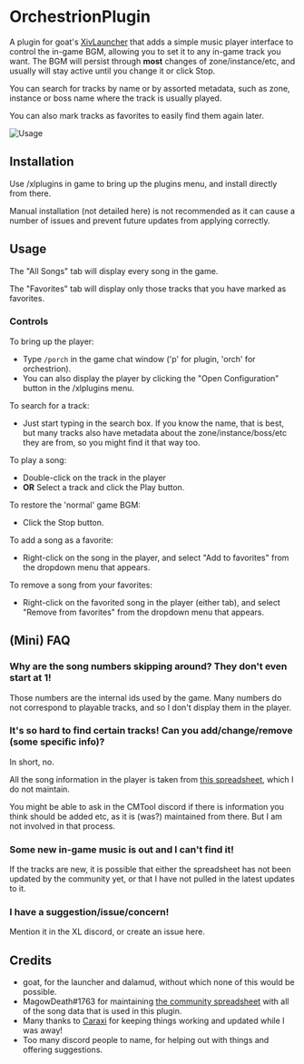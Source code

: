 # OrchestrionPlugin
A plugin for goat's [XivLauncher](https://github.com/goaaats/FFXIVQuickLauncher) that adds a simple music player interface to control the in-game BGM, allowing you to set it to any in-game track you want.  The BGM will persist through **most** changes of zone/instance/etc, and usually will stay active until you change it or click Stop.

You can search for tracks by name or by assorted metadata, such as zone, instance or boss name where the track is usually played.

You can also mark tracks as favorites to easily find them again later.

![Usage](https://github.com/ff-meli/OrchestrionPlugin/raw/master/gh/orch.gif)

## Installation
Use /xlplugins in game to bring up the plugins menu, and install directly from there.

Manual installation (not detailed here) is not recommended as it can cause a number of issues and prevent future updates from applying correctly.

## Usage
The "All Songs" tab will display every song in the game.

The "Favorites" tab will display only those tracks that you have marked as favorites.

### Controls
To bring up the player:
* Type `/porch` in the game chat window ('p' for plugin, 'orch' for orchestrion).
* You can also display the player by clicking the "Open Configuration" button in the /xlplugins menu.

To search for a track:
* Just start typing in the search box.  If you know the name, that is best, but many tracks also have metadata about the zone/instance/boss/etc they are from, so you might find it that way too.

To play a song:
* Double-click on the track in the player
* **OR** Select a track and click the Play button.

To restore the 'normal' game BGM:
* Click the Stop button.

To add a song as a favorite:
* Right-click on the song in the player, and select "Add to favorites" from the dropdown menu that appears.

To remove a song from your favorites:
* Right-click on the favorited song in the player (either tab), and select "Remove from favorites" from the dropdown menu that appears.

## (Mini) FAQ

### Why are the song numbers skipping around?  They don't even start at 1!
Those numbers are the internal ids used by the game.  Many numbers do not correspond to playable tracks, and so I don't display them in the player.

### It's so hard to find certain tracks!  Can you add/change/remove (some specific info)?
In short, no.

All the song information in the player is taken from [this spreadsheet](https://docs.google.com/spreadsheets/d/14yjTMHYmuB1m5-aJO8CkMferRT9sNzgasYq02oJENWs/edit#gid=0), which I do not maintain.

You might be able to ask in the CMTool discord if there is information you think should be added etc, as it is (was?) maintained from there.  But I am not involved in that process.

### Some new in-game music is out and I can't find it!
If the tracks are new, it is possible that either the spreadsheet has not been updated by the community yet, or that I have not pulled in the latest updates to it.

### I have a suggestion/issue/concern!
Mention it in the XL discord, or create an issue here.

## Credits
* goat, for the launcher and dalamud, without which none of this would be possible.
* MagowDeath#1763 for maintaining [the community spreadsheet](https://docs.google.com/spreadsheets/d/14yjTMHYmuB1m5-aJO8CkMferRT9sNzgasYq02oJENWs/edit#gid=0) with all of the song data that is used in this plugin.
* Many thanks to [Caraxi](https://github.com/Caraxi/) for keeping things working and updated while I was away!
* Too many discord people to name, for helping out with things and offering suggestions.
